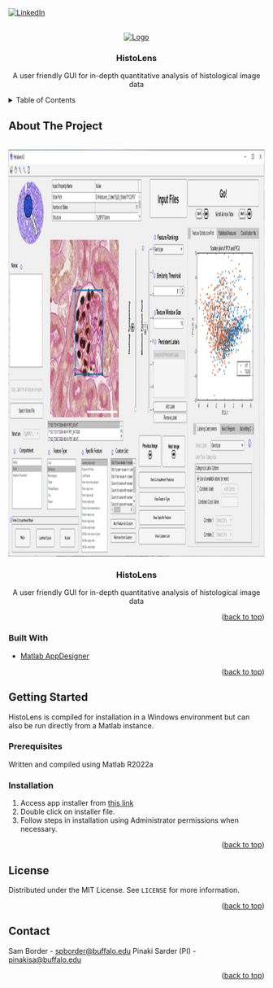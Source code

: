 <div id="top"></div>
<!--
*** Thanks for checking out the Best-README-Template. If you have a suggestion
*** that would make this better, please fork the repo and create a pull request
*** or simply open an issue with the tag "enhancement".
*** Don't forget to give the project a star!
*** Thanks again! Now go create something AMAZING! :D
-->



<!-- PROJECT SHIELDS -->
<!--
*** I'm using markdown "reference style" links for readability.
*** Reference links are enclosed in brackets [ ] instead of parentheses ( ).
*** See the bottom of this document for the declaration of the reference variables
*** for contributors-url, forks-url, etc. This is an optional, concise syntax you may use.
*** https://www.markdownguide.org/basic-syntax/#reference-style-links
-->
[![LinkedIn][linkedin-shield]][linkedin-url]



<!-- PROJECT LOGO -->
<br />
<div align="center">
  <a href="https://github.com/SarderLab/HistoLens">
    <img src="Assorted_Images/Logo.png" alt="Logo" width="150" height="150">
  </a>

<h3 align="center">HistoLens</h3>

  <p align="center">
    A user friendly GUI for in-depth quantitative analysis of histological image data
  </p>
</div>



<!-- TABLE OF CONTENTS -->
<details>
  <summary>Table of Contents</summary>
  <ol>
    <li>
      <a href="#about-the-project">About The Project</a>
      <ul>
        <li><a href="#built-with">Built With</a></li>
      </ul>
    </li>
    <li>
      <a href="#getting-started">Getting Started</a>
      <ul>
        <li><a href="#prerequisites">Prerequisites</a></li>
        <li><a href="#installation">Installation</a></li>
      </ul>
    </li>
    <li><a href="#usage">Usage</a></li>
    <li><a href="#contributing">Contributing</a></li>
    <li><a href="#license">License</a></li>
    <li><a href="#contact">Contact</a></li>
    <li><a href="#acknowledgments">Acknowledgments</a></li>
  </ol>
</details>



<!-- ABOUT THE PROJECT -->
## About The Project
<br />
<div align="center">
  <a href="https://github.com/SarderLab/HistoLens">
    <img src="Assorted_Images/Example_Screenshot_HighRankedFeatures.png" alt="Logo" width="950" height="800">
  </a>

<h3 align="center">HistoLens</h3>

  <p align="center">
    A user friendly GUI for in-depth quantitative analysis of histological image data
  </p>
</div>

<p align="right">(<a href="#top">back to top</a>)</p>



### Built With

* [Matlab AppDesigner](https://mathworks.com/)


<p align="right">(<a href="#top">back to top</a>)</p>



<!-- GETTING STARTED -->
## Getting Started

HistoLens is compiled for installation in a Windows environment but can also be run directly from a Matlab instance.

### Prerequisites

Written and compiled using Matlab R2022a

### Installation

1. Access app installer from [this link](https://example.com)
2. Double click on installer file.
3. Follow steps in installation using Administrator permissions when necessary.

<p align="right">(<a href="#top">back to top</a>)</p>


<!-- LICENSE -->
## License

Distributed under the MIT License. See `LICENSE` for more information.

<p align="right">(<a href="#top">back to top</a>)</p>



<!-- CONTACT -->
## Contact

Sam Border - spborder@buffalo.edu
Pinaki Sarder (PI) - pinakisa@buffalo.edu

<p align="right">(<a href="#top">back to top</a>)</p>






<!-- MARKDOWN LINKS & IMAGES -->
<!-- https://www.markdownguide.org/basic-syntax/#reference-style-links -->
[license-shield]: https://img.shields.io/github/license/github_username/repo_name.svg?style=for-the-badge
[license-url]: https://github.com/SarderLab/HistoLens/master/LICENSE.txt
[linkedin-shield]: https://img.shields.io/badge/-LinkedIn-black.svg?style=for-the-badge&logo=linkedin&colorB=555
[linkedin-url]: https://linkedin.com/in/sam-border-341826a4
[product-screenshot]: https://github.com/SarderLab/HistoLens/Assorted_Images/Example_Screenshot_HighRankedFeatures.png

